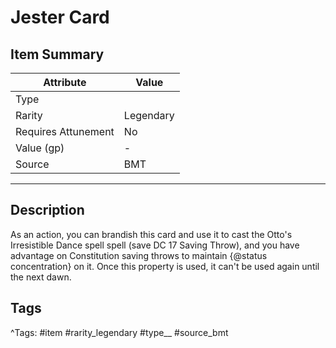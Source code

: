 # Jester Card

## Item Summary

| Attribute            | Value                        |
|----------------------|------------------------------|
| Type                 |   |
| Rarity               | Legendary             |
| Requires Attunement  | No                |
| Value (gp)           | -    |
| Source               | BMT |

---

## Description

As an action, you can brandish this card and use it to cast the Otto's Irresistible Dance spell spell (save DC 17 Saving Throw), and you have advantage on Constitution saving throws to maintain {@status concentration} on it. Once this property is used, it can't be used again until the next dawn.

## Tags

^Tags: #item #rarity_legendary #type__ #source_bmt